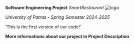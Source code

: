 **Software Engineering Project**
*SmartRestaurant*
![logo](logo.png)

*University of Patras - Spring Semester 2024-2025*

'This is the first version of our code!'

**More informations about our project in Project Description**
